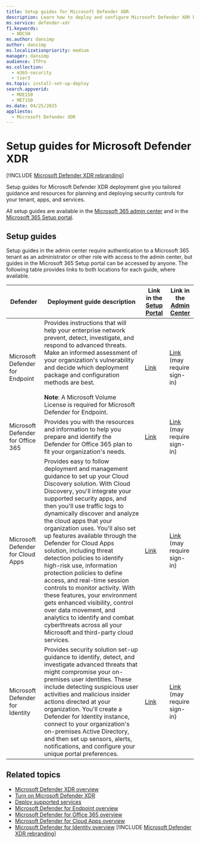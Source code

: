 ```yaml
---
title: Setup guides for Microsoft Defender XDR 
description: Learn how to deploy and configure Microsoft Defender XDR by using online setup guides 
ms.service: defender-xdr
f1.keywords: 
  - NOCSH
ms.author: dansimp
author: dansimp
ms.localizationpriority: medium
manager: dansimp
audience: ITPro
ms.collection: 
  - m365-security
  - tier3
ms.topic: install-set-up-deploy
search.appverid: 
  - MOE150
  - MET150
ms.date: 04/25/2025
appliesto:
  - Microsoft Defender XDR
---
```


# Setup guides for Microsoft Defender XDR

[!INCLUDE [Microsoft Defender XDR rebranding](../includes/microsoft-defender.md)]

Setup guides for Microsoft Defender XDR deployment give you tailored guidance and resources for planning and deploying security controls for your tenant, apps, and services. 

All setup guides are available in the [Microsoft 365 admin center](https://go.microsoft.com/fwlink/?linkid=2224913) and in the [Microsoft 365 Setup portal](https://go.microsoft.com/fwlink/?linkid=2230646).

## Setup guides

Setup guides in the admin center require authentication to a Microsoft 365 tenant as an administrator or other role with access to the admin center, but guides in the Microsoft 365 Setup portal can be accessed by anyone. The following table provides links to both locations for each guide, where available.

| Defender | Deployment guide description | Link in the [Setup Portal](https://go.microsoft.com/fwlink/?linkid=2220880) | Link in the [Admin Center](https://go.microsoft.com/fwlink/?linkid=2224913) |
|---------|---------|---------|---------|
| Microsoft Defender for Endpoint | Provides instructions that will help your enterprise network prevent, detect, investigate, and respond to advanced threats. Make an informed assessment of your organization's vulnerability and decide which deployment package and configuration methods are best. <br><br> **Note**: A Microsoft Volume License is required for Microsoft Defender for Endpoint. | [Link](https://go.microsoft.com/fwlink/?linkid=2223155) | [Link](https://go.microsoft.com/fwlink/?linkid=2224785) (may require sign-in) |
| Microsoft Defender for Office 365 | Provides you with the resources and information to help you prepare and identify the Defender for Office 365 plan to fit your organization's needs. | [Link](https://go.microsoft.com/fwlink/?linkid=2222971) | [Link](https://go.microsoft.com/fwlink/?linkid=2224784) (may require sign-in) |
| Microsoft Defender for Cloud Apps | Provides easy to follow deployment and management guidance to set up your Cloud Discovery solution. With Cloud Discovery, you'll integrate your supported security apps, and then you'll use traffic logs to dynamically discover and analyze the cloud apps that your organization uses. You'll also set up features available through the Defender for Cloud Apps solution, including threat detection policies to identify high-risk use, information protection policies to define access, and real-time session controls to monitor activity. With these features, your environment gets enhanced visibility, control over data movement, and analytics to identify and combat cyberthreats across all your Microsoft and third-party cloud services. | [Link](https://go.microsoft.com/fwlink/?linkid=2222969) | [Link](https://go.microsoft.com/fwlink/?linkid=2224814) (may require sign-in) |
| Microsoft Defender for Identity | Provides security solution set-up guidance to identify, detect, and investigate advanced threats that might compromise your on-premises user identities. These include detecting suspicious user activities and malicious insider actions directed at your organization. You'll create a Defender for Identity instance, connect to your organization's on-premises Active Directory, and then set up sensors, alerts, notifications, and configure your unique portal preferences. | [Link](https://go.microsoft.com/fwlink/?linkid=2222970) | [Link](https://go.microsoft.com/fwlink/?linkid=2224783) (may require sign-in) |

## Related topics

- [Microsoft Defender XDR overview](microsoft-365-defender.md)
- [Turn on Microsoft Defender XDR](m365d-enable.md)
- [Deploy supported services](deploy-supported-services.md)
- [Microsoft Defender for Endpoint overview](/defender-endpoint/microsoft-defender-endpoint)
- [Microsoft Defender for Office 365 overview](/defender-office-365/mdo-about)
- [Microsoft Defender for Cloud Apps overview](/cloud-app-security/what-is-cloud-app-security)
- [Microsoft Defender for Identity overview](/defender-for-identity/what-is)
[!INCLUDE [Microsoft Defender XDR rebranding](../includes/defender-m3d-techcommunity.md)]
